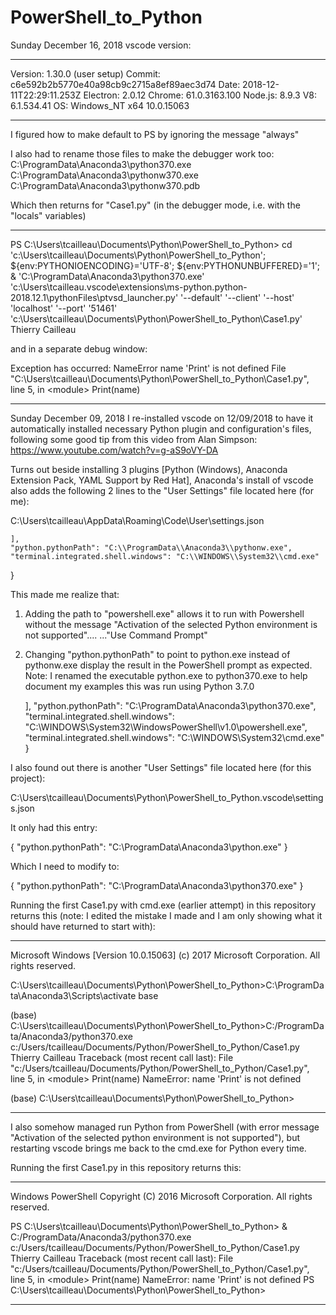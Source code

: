 # PowerShell_to_Python

Sunday December 16, 2018
vscode version:

-----------------

Version: 1.30.0 (user setup)
Commit: c6e592b2b5770e40a98cb9c2715a8ef89aec3d74
Date: 2018-12-11T22:29:11.253Z
Electron: 2.0.12
Chrome: 61.0.3163.100
Node.js: 8.9.3
V8: 6.1.534.41
OS: Windows_NT x64 10.0.15063

-----------------

I figured how to make default to PS by ignoring the message "always"

I also had to rename those files to make the debugger work too:
C:\ProgramData\Anaconda3\python370.exe
C:\ProgramData\Anaconda3\pythonw370.exe
C:\ProgramData\Anaconda3\pythonw370.pdb

Which then returns for "Case1.py" (in the debugger mode, i.e. with the "locals" variables)

-----------------

PS C:\Users\tcailleau\Documents\Python\PowerShell_to_Python> cd 'c:\Users\tcailleau\Documents\Python\PowerShell_to_Python'; ${env:PYTHONIOENCODING}='UTF-8'; ${env:PYTHONUNBUFFERED}='1'; & 'C:\ProgramData\Anaconda3\python370.exe' 'c:\Users\tcailleau\.vscode\extensions\ms-python.python-2018.12.1\pythonFiles\ptvsd_launcher.py' '--default' '--client' '--host' 'localhost' '--port' '51461' 'c:\Users\tcailleau\Documents\Python\PowerShell_to_Python\Case1.py'
Thierry
Cailleau

and in a separate debug window:

Exception has occurred: NameError
name 'Print' is not defined
  File "C:\Users\tcailleau\Documents\Python\PowerShell_to_Python\Case1.py", line 5, in \<module>
    Print(name)

-----------------

Sunday December 09, 2018
I re-installed vscode on 12/09/2018 to have it automatically installed necessary Python plugin and configuration's files, following some good tip from this video from Alan Simpson:
<https://www.youtube.com/watch?v=g-aS9oVY-DA>

Turns out beside installing 3 plugins [Python (Windows), Anaconda Extension Pack, YAML Support by Red Hat], Anaconda's install of vscode also adds the following 2 lines to the "User Settings" file located here (for me):

C:\Users\tcailleau\AppData\Roaming\Code\User\settings.json

    ],
    "python.pythonPath": "C:\\ProgramData\\Anaconda3\\pythonw.exe",
    "terminal.integrated.shell.windows": "C:\\WINDOWS\\System32\\cmd.exe"
}

This made me realize that:

1. Adding the path to "powershell.exe" allows it to run with Powershell without the message "Activation of the selected Python environment is not supported".... ..."Use Command Prompt"

2. Changing "python.pythonPath" to point to python.exe instead of pythonw.exe display the result in the PowerShell prompt as expected. Note: I renamed the executable python.exe to python370.exe to help document my examples this was run using Python 3.7.0

    ],
    "python.pythonPath": "C:\\ProgramData\\Anaconda3\\python370.exe",
    "terminal.integrated.shell.windows": "C:\\WINDOWS\\System32\\WindowsPowerShell\\v1.0\\powershell.exe",
    "terminal.integrated.shell.windows": "C:\\WINDOWS\\System32\\cmd.exe"
}

I also found out there is another "User Settings" file located here (for this project):

C:\Users\tcailleau\Documents\Python\PowerShell_to_Python\.vscode\settings.json

It only had this entry:

{
    "python.pythonPath": "C:\\ProgramData\\Anaconda3\\python.exe"
}

Which I need to modify to:

{
    "python.pythonPath": "C:\\ProgramData\\Anaconda3\\python370.exe"
}

Running the first Case1.py with cmd.exe (earlier attempt) in this repository returns this (note: I edited the mistake I made and I am only showing what it should have returned to start with):

-----------------

Microsoft Windows [Version 10.0.15063]
(c) 2017 Microsoft Corporation. All rights reserved.

C:\Users\tcailleau\Documents\Python\PowerShell_to_Python>C:\ProgramData\Anaconda3\Scripts\activate base

(base) C:\Users\tcailleau\Documents\Python\PowerShell_to_Python>C:/ProgramData/Anaconda3/python370.exe c:/Users/tcailleau/Documents/Python/PowerShell_to_Python/Case1.py
Thierry
Cailleau
Traceback (most recent call last):
  File "c:/Users/tcailleau/Documents/Python/PowerShell_to_Python/Case1.py", line 5, in \<module>
    Print(name)
NameError: name 'Print' is not defined

(base) C:\Users\tcailleau\Documents\Python\PowerShell_to_Python>

-----------------

I also somehow managed run Python from PowerShell (with error message "Activation of the selected python environment is not supported"), but restarting vscode brings me back to the cmd.exe for Python every time.

Running the first Case1.py in this repository returns this:

-----------------

Windows PowerShell
Copyright (C) 2016 Microsoft Corporation. All rights reserved.

PS C:\Users\tcailleau\Documents\Python\PowerShell_to_Python> & C:/ProgramData/Anaconda3/python370.exe c:/Users/tcailleau/Documents/Python/PowerShell_to_Python/Case1.py
Thierry
Cailleau
Traceback (most recent call last):
  File "c:/Users/tcailleau/Documents/Python/PowerShell_to_Python/Case1.py", line 5, in \<module>
    Print(name)
NameError: name 'Print' is not defined
PS C:\Users\tcailleau\Documents\Python\PowerShell_to_Python>

-----------------

